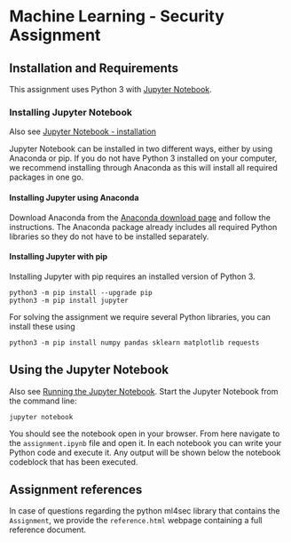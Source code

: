 # Machine Learning - Security Assignment

## Installation and Requirements
This assignment uses Python 3 with [Jupyter Notebook](http://jupyter.org/).

### Installing Jupyter Notebook
Also see [Jupyter Notebook - installation](http://jupyter.org/install)

Jupyter Notebook can be installed in two different ways, either by using Anaconda or pip. If you do not have Python 3 installed on your computer, we recommend installing through Anaconda as this will install all required packages in one go.

#### Installing Jupyter using Anaconda
Download Anaconda from the [Anaconda download page](https://www.anaconda.com/download/) and follow the instructions. The Anaconda package already includes all required Python libraries so they do not have to be installed separately.

#### Installing Jupyter with pip
Installing Jupyter with pip requires an installed version of Python 3.
```
python3 -m pip install --upgrade pip
python3 -m pip install jupyter
```

For solving the assignment we require several Python libraries, you can install these using
```
python3 -m pip install numpy pandas sklearn matplotlib requests
```

## Using the Jupyter Notebook
Also see [Running the Jupyter Notebook](https://jupyter.readthedocs.io/en/latest/running.html).
Start the Jupyter Notebook from the command line:
```
jupyter notebook
```

You should see the notebook open in your browser. From here navigate to the `assignment.ipynb` file and open it. In each notebook you can write your Python code and execute it. Any output will be shown below the notebook codeblock that has been executed.

## Assignment references
In case of questions regarding the python ml4sec library that contains the `Assignment`, we provide the `reference.html` webpage containing a full reference document. 
